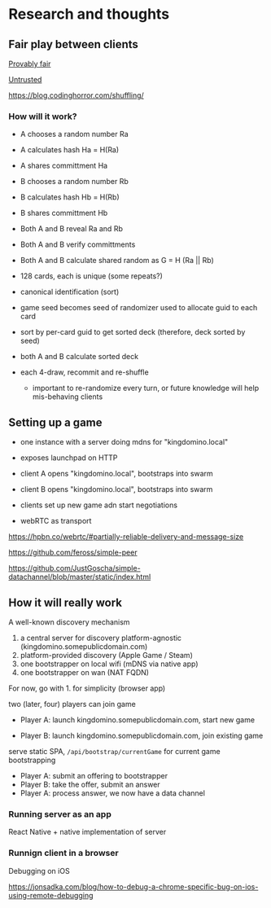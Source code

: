 # Research and thoughts

## Fair play between clients

[Provably fair](https://courses.csail.mit.edu/6.857/2019/project/2-Cen-Fang-Jaba.pdf)

[Untrusted](https://crypto.stackexchange.com/questions/767/how-to-fairly-select-a-random-number-for-a-game-without-trusting-a-third-party)

https://blog.codinghorror.com/shuffling/

### How will it work?

- A chooses a random number Ra
- A calculates hash Ha = H(Ra)
- A shares committment Ha
- B chooses a random number Rb
- B calculates hash Hb = H(Rb)
- B shares committment Hb
- Both A and B reveal Ra and Rb
- Both A and B verify committments
- Both A and B calculate shared random as G = H (Ra || Rb)

- 128 cards, each is unique (some repeats?)
- canonical identification (sort)
- game seed becomes seed of randomizer used to allocate guid to each card
- sort by per-card guid to get sorted deck (therefore, deck sorted by seed)

- both A and B calculate sorted deck

- each 4-draw, recommit and re-shuffle
  - important to re-randomize every turn, or future knowledge will help mis-behaving clients

## Setting up a game

- one instance with a server doing mdns for "kingdomino.local"
- exposes launchpad on HTTP
- client A opens "kingdomino.local", bootstraps into swarm
- client B opens "kingdomino.local", bootstraps into swarm
- clients set up new game adn start negotiations

- webRTC as transport

https://hpbn.co/webrtc/#partially-reliable-delivery-and-message-size

https://github.com/feross/simple-peer

https://github.com/JustGoscha/simple-datachannel/blob/master/static/index.html

## How it will really work

A well-known discovery mechanism

1.  a central server for discovery platform-agnostic (kingdomino.somepublicdomain.com)
2.  platform-provided discovery (Apple Game / Steam)
3.  one bootstrapper on local wifi (mDNS via native app)
4.  one bootstrapper on wan (NAT FQDN)

For now, go with 1. for simplicity (browser app)

two (later, four) players can join game

- Player A: launch kingdomino.somepublicdomain.com, start new game

- Player B: launch kingdomino.somepublicdomain.com, join existing game

serve static SPA, `/api/bootstrap/currentGame` for current game bootstrapping

- Player A: submit an offering to bootstrapper
- Player B: take the offer, submit an answer
- Player A: process answer, we now have a data channel


### Running server as an app

React Native + native implementation of server

### Runnign client in a browser

Debugging on iOS

https://jonsadka.com/blog/how-to-debug-a-chrome-specific-bug-on-ios-using-remote-debugging
